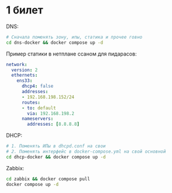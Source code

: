 # 1 билет

DNS:
```bash
# Сначала поменять зону, ипы, статика и прочее говно
cd dns-docker && docker compose up -d
```

Пример статики в нетплане ссаном для пидарасов:
```yml
network:
  version: 2
  ethernets:
    ens33:
      dhcp4: false
      addresses:
      - 192.168.198.152/24
      routes:
      - to: default
        via: 192.168.198.2
      nameservers:
        addresses: [8.8.8.8]
```

DHCP:
```bash
# 1. Поменять ИПы в dhcpd.conf на свои
# 2. Поменять интерфейс в docker-compose.yml на свой основной 
cd dhcp-docker && docker compose up -d
```

Zabbix:
```bash
cd zabbix && docker compose pull
docker compose up -d
```